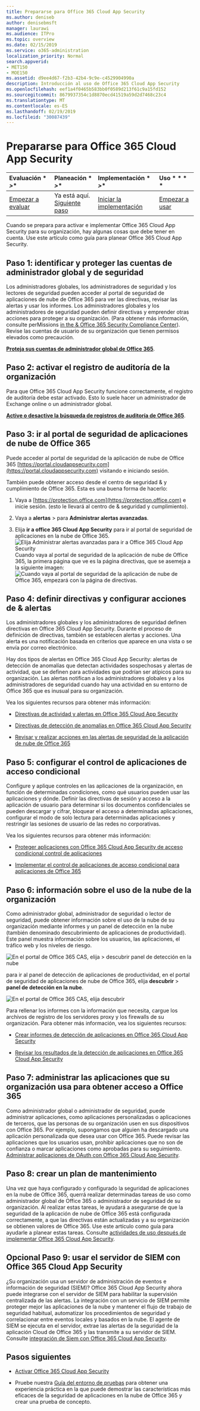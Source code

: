 ```yaml
---
title: Prepararse para Office 365 Cloud App Security
ms.author: deniseb
author: denisebmsft
manager: laurawi
ms.audience: ITPro
ms.topic: overview
ms.date: 02/15/2019
ms.service: o365-administration
localization_priority: Normal
search.appverid:
- MET150
- MOE150
ms.assetid: d9ee4d67-f2b3-42b4-9c9e-c4529904990a
description: Introducción al uso de Office 365 Cloud App Security
ms.openlocfilehash: eef1a4f0465b583bb0f0589d213f61c9a15fd152
ms.sourcegitcommit: 8679937354c1d8870ecd41519a59d2d7468c23c4
ms.translationtype: MT
ms.contentlocale: es-ES
ms.lasthandoff: 02/19/2019
ms.locfileid: "30087439"
---
```

# <a name="get-ready-for-office-365-cloud-app-security"></a>Prepararse para Office 365 Cloud App Security
  
|Evaluación * *\>**|Planeación * *\>**|Implementación * *\>**|Uso * * * *|
|:-----|:-----|:-----|:-----|
|[Empezar a evaluar](office-365-cas-overview.md) <br/> |Ya está aquí.  <br/> [Siguiente paso](turn-on-office-365-cas.md) <br/> |[Iniciar la implementación](turn-on-office-365-cas.md) <br/> |[Empezar a usar](utilization-activities-for-ocas.md) <br/> |
   
Cuando se prepara para activar e implementar Office 365 Cloud App Security para su organización, hay algunas cosas que debe tener en cuenta. Use este artículo como guía para planear Office 365 Cloud App Security.
    
## <a name="step-1-identify-and-protect-your-global-and-security-administrator-accounts"></a>Paso 1: identificar y proteger las cuentas de administrador global y de seguridad

Los administradores globales, los administradores de seguridad y los lectores de seguridad pueden acceder al portal de seguridad de aplicaciones de nube de Office 365 para ver las directivas, revisar las alertas y usar los informes. Los administradores globales y los administradores de seguridad pueden definir directivas y emprender otras acciones para proteger a su organización. (Para obtener más información, consulte perMissions [in the &amp; Office 365 Security Compliance Center](permissions-in-the-security-and-compliance-center.md)). Revise las cuentas de usuario de su organización que tienen permisos elevados como precaución. 
  
 **[Proteja sus cuentas de administrador global de Office 365](https://docs.microsoft.com/office365/enterprise/protect-your-global-administrator-accounts)**. 
  
## <a name="step-2-turn-on-audit-logging-for-your-organization"></a>Paso 2: activar el registro de auditoría de la organización

Para que Office 365 Cloud App Security funcione correctamente, el registro de auditoría debe estar activado. Esto lo suele hacer un administrador de Exchange online o un administrador global.
  
 **[Active o desactive la búsqueda de registros de auditoría de Office 365](turn-audit-log-search-on-or-off.md)**. 
  
## <a name="step-3-go-to-the-office-365-cloud-app-security-portal"></a>Paso 3: ir al portal de seguridad de aplicaciones de nube de Office 365

Puede acceder al portal de seguridad de la aplicación de nube de Office 365 [https://portal.cloudappsecurity.com](https://portal.cloudappsecurity.com) visitando e iniciando sesión. 

También puede obtener acceso desde el centro de seguridad &amp; y cumplimiento de Office 365. Esta es una buena forma de hacerlo:

1. Vaya a [https://protection.office.com](https://protection.office.com) e inicie sesión. (esto le llevará al centro de &amp; seguridad y cumplimiento).
    
2. Vaya a **alertas** \> para **Administrar alertas avanzadas**.
    
3. Elija **ir a office 365 Cloud App Security** para ir al portal de seguridad de aplicaciones en la nube de Office 365.<br> ![Elija Administrar alertas avanzadas para ir a Office 365 Cloud App Security](media/958632d4-03e3-4ade-8e22-d5509db6fca7.png)<br>Cuando vaya al portal de seguridad de la aplicación de nube de Office 365, la primera página que ve es la página directivas, que se asemeja a la siguiente imagen:<br>![Cuando vaya al portal de seguridad de la aplicación de nube de Office 365, empezará con la página de directivas.](media/5cb8833c-4e08-438c-bab3-91b5106f6f3f.png)<br>
  
## <a name="step-4-define-policies-and-set-up-alerts-amp-actions"></a>Paso 4: definir directivas y configurar acciones de &amp; alertas

Los administradores globales y los administradores de seguridad definen directivas en Office 365 Cloud App Security. Durante el proceso de definición de directivas, también se establecen alertas y acciones. Una alerta es una notificación basada en criterios que aparece en una vista o se envía por correo electrónico. 
  
Hay dos tipos de alertas en Office 365 Cloud App Security: alertas de detección de anomalías que detectan actividades sospechosas y alertas de actividad, que se definen para actividades que podrían ser atípicos para su organización. Las alertas notifican a los administradores globales y a los administradores de seguridad cuando hay una actividad en su entorno de Office 365 que es inusual para su organización.
  
Vea los siguientes recursos para obtener más información:
  
- [Directivas de actividad y alertas en Office 365 Cloud App Security](activity-policies-and-alerts.md)
    
- [Directivas de detección de anomalías en Office 365 Cloud App Security](anomaly-detection-policies-in-ocas.md)
    
- [Revisar y realizar acciones en las alertas de seguridad de la aplicación de nube de Office 365](review-office-365-cas-alerts.md)
    

## <a name="step-5-set-up-conditional-access-app-control"></a>Paso 5: configurar el control de aplicaciones de acceso condicional

Configure y aplique controles en las aplicaciones de la organización, en función de determinadas condiciones, como qué usuarios pueden usar las aplicaciones y dónde. Definir las directivas de sesión y acceso a la aplicación de usuario para determinar si los documentos confidenciales se pueden descargar y cifrar, bloquear el acceso a determinadas aplicaciones, configurar el modo de solo lectura para determinadas aplicaciones y restringir las sesiones de usuario de las redes no corporativas.

Vea los siguientes recursos para obtener más información:

- [Proteger aplicaciones con Office 365 Cloud App Security de acceso condicional control de aplicaciones](ocas-conditional-access-app-control.md)

- [Implementar el control de aplicaciones de acceso condicional para aplicaciones de Office 365](ocas-deploy-conditional-access-app-control.md)

## <a name="step-6-learn-about-your-organizations-cloud-usage"></a>Paso 6: información sobre el uso de la nube de la organización

Como administrador global, administrador de seguridad o lector de seguridad, puede obtener información sobre el uso de la nube de su organización mediante informes y un panel de detección en la nube (también denominado descubrimiento de aplicaciones de productividad). Este panel muestra información sobre los usuarios, las aplicaciones, el tráfico web y los niveles de riesgo.
  
![En el portal de Office 365 CAS, elija \> descubrir panel de detección en la nube](media/61269290-fd82-4d4b-8045-aea1ebc82287.png)
  
para ir al panel de detección de aplicaciones de productividad, en el portal de seguridad de aplicaciones de nube de Office 365, elija **descubrir** \> **panel de detección en la nube**.
  
![En el portal de Office 365 CAS, elija descubrir](media/73b5299f-94b5-49dd-a00f-154d188eb2c5.png)
  
Para rellenar los informes con la información que necesita, cargue los archivos de registro de los servidores proxy y los firewalls de su organización. Para obtener más información, vea los siguientes recursos:
  
- [Crear informes de detección de aplicaciones en Office 365 Cloud App Security](create-app-discovery-reports-in-ocas.md)
    
- [Revisar los resultados de la detección de aplicaciones en Office 365 Cloud App Security](review-app-discovery-findings-in-ocas.md)
    
## <a name="step-7-manage-apps-that-your-organization-is-using-to-access-office-365"></a>Paso 7: administrar las aplicaciones que su organización usa para obtener acceso a Office 365

Como administrador global o administrador de seguridad, puede administrar aplicaciones, como aplicaciones personalizadas o aplicaciones de terceros, que las personas de su organización usen en sus dispositivos con Office 365. Por ejemplo, supongamos que alguien ha descargado una aplicación personalizada que desea usar con Office 365. Puede revisar las aplicaciones que los usuarios usan, prohibir aplicaciones que no son de confianza o marcar aplicaciones como aprobadas para su seguimiento. [Administrar aplicaciones de OAuth con Office 365 Cloud App Security](manage-app-permissions-in-ocas.md).
  
## <a name="step-8-create-a-maintenance-plan"></a>Paso 8: crear un plan de mantenimiento

Una vez que haya configurado y configurado la seguridad de aplicaciones en la nube de Office 365, querrá realizar determinadas tareas de uso como administrador global de Office 365 o administrador de seguridad de su organización. Al realizar estas tareas, le ayudará a asegurarse de que la seguridad de la aplicación de nube de Office 365 está configurada correctamente, a que las directivas están actualizadas y a su organización se obtienen valores de Office 365. Use este artículo como guía para ayudarle a planear estas tareas. Consulte [actividades de uso después de implementar Office 365 Cloud App Security](utilization-activities-for-ocas.md).

## <a name="optional-step-9-use-your-siem-server-with-office-365-cloud-app-security"></a>Opcional Paso 9: usar el servidor de SIEM con Office 365 Cloud App Security

¿Su organización usa un servidor de administración de eventos e información de seguridad (SIEM)? Office 365 Cloud App Security ahora puede integrarse con el servidor de SIEM para habilitar la supervisión centralizada de las alertas. La integración con un servicio de SIEM permite proteger mejor las aplicaciones de la nube y mantener el flujo de trabajo de seguridad habitual, automatizar los procedimientos de seguridad y correlacionar entre eventos locales y basados en la nube. El agente de SIEM se ejecuta en el servidor, extrae las alertas de la seguridad de la aplicación Cloud de Office 365 y las transmite a su servidor de SIEM. Consulte [integración de Siem con Office 365 Cloud App Security](integrate-your-siem-server-with-office-365-cas.md).
  
## <a name="next-steps"></a>Pasos siguientes

- [Activar Office 365 Cloud App Security](turn-on-office-365-cas.md)
    
- Pruebe nuestra [Guía del entorno de pruebas](https://docs.microsoft.com/office365/enterprise/cloud-app-security-for-your-office-365-dev-test-environment) para obtener una experiencia práctica en la que puede demostrar las características más eficaces de la seguridad de aplicaciones en la nube de Office 365 y crear una prueba de concepto. 
    

